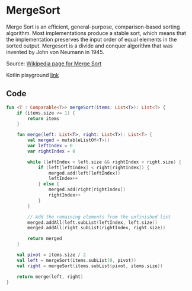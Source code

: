 # MergeSort

Merge Sort is an efficient, general-purpose, comparison-based sorting algorithm. Most implementations produce a stable sort, which means that the implementation preserves the input order of equal elements in the sorted output. Mergesort is a divide and conquer algorithm that was invented by John von Neumann in 1945.

Source: [Wikipedia page for Merge Sort](https://en.wikipedia.org/wiki/Merge_sort)

Kotlin playground [link](https://pl.kotl.in/YxQEmMDPh)

## Code

```kotlin
fun <T : Comparable<T>> mergeSort(items: List<T>): List<T> {
    if (items.size <= 1) {
        return items
    }

    fun merge(left: List<T>, right: List<T>): List<T> {
        val merged = mutableListOf<T>()
        var leftIndex = 0
        var rightIndex = 0

        while (leftIndex < left.size && rightIndex < right.size) {
            if (left[leftIndex] < right[rightIndex]) {
                merged.add(left[leftIndex])
                leftIndex++
            } else {
                merged.add(right[rightIndex])
                rightIndex++
            }
        }

        // Add the remaining elements from the unfinished list
        merged.addAll(left.subList(leftIndex, left.size))
        merged.addAll(right.subList(rightIndex, right.size))

        return merged
    }

    val pivot = items.size / 2
    val left = mergeSort(items.subList(0, pivot))
    val right = mergeSort(items.subList(pivot, items.size))

    return merge(left, right)
}
```